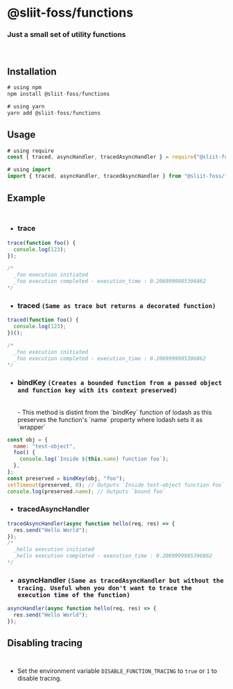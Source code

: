 # @sliit-foss/functions

### Just a small set of utility functions

<br/>

## Installation

```js
# using npm
npm install @sliit-foss/functions

# using yarn
yarn add @sliit-foss/functions
```

## Usage

```js
# using require
const { traced, asyncHandler, tracedAsyncHandler } = require("@sliit-foss/functions");

# using import
import { traced, asyncHandler, tracedAsyncHandler } from "@sliit-foss/functions";
```

## Example<br/><br/>

- ### trace

```js
trace(function foo() {
  console.log(123);
});

/*
  _foo execution initiated
  _foo execution completed - execution_time : 0.2069999985396862
*/
```

- ### traced `(Same as trace but returns a decorated function)`

```js
traced(function foo() {
  console.log(123);
})();

/*
  _foo execution initiated
  _foo execution completed - execution_time : 0.2069999985396862
*/
```

- ### bindKey `(Creates a bounded function from a passed object and function key with its context preserved)`
  <br/>
  - This method is distint from the `bindKey` function of lodash as this preserves the function's `name` property where lodash sets it as `wrapper`

```js
const obj = {
  name: "test-object",
  foo() {
    console.log(`Inside ${this.name} function foo`);
  },
};
const preserved = bindKey(obj, "foo");
setTimeout(preserved, 0); // Outputs `Inside test-object function foo`
console.log(preserved.name); // Outputs `bound foo`
```

- ### tracedAsyncHandler

```js
tracedAsyncHandler(async function hello(req, res) => {
  res.send("Hello World");
});
/*
  _hello execution initiated
  _hello execution completed - execution_time : 0.2069999985396862
*/
```

- ### asyncHandler `(Same as tracedAsyncHandler but without the tracing. Useful when you don't want to trace the execution time of the function)`

```js
asyncHandler(async function hello(req, res) => {
  res.send("Hello World");
});
```

## Disabling tracing<br/><br/>

- Set the environment variable `DISABLE_FUNCTION_TRACING` to `true` or `1` to disable tracing.

